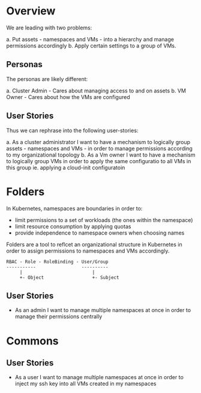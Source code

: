 # Overview

We are leading with two problems:

a. Put assets - namespaces and VMs - into a hierarchy and manage permissions accordingly
b. Apply certain settings to a group of VMs.

## Personas

The personas are likely different:

a. Cluster Admin - Cares about managing access to and on assets
b. VM Owner - Cares about how the VMs are configured

## User Stories

Thus we can rephrase into the following user-stories:

a. As a cluster administrator I want to have a mechanism to logically group assets - namespaces and VMs - in order to manage permissions according to my organizational topology
b. As a Vm owner I want to have a mechanism to logically group VMs in order to apply the same configuratio to all VMs in this group ie. applying a cloud-init configuratoin

# Folders

In Kubernetes, namespaces are boundaries in order to:

- limit permissions to a set of workloads (the ones within the namespace)
- limit resource consumption by applying quotas
- provide independence to namespace owners when choosing names

Folders are a tool to reflcet an organizational structure in Kubernetes in order to assign permissions to namespaces and VMs accordingly.

    RBAC - Role - RoleBinding - User/Group
    -----------                 ----------
         |                          |
         +- Object                  +- Subject

## User Stories

* As an admin I want to manage multiple namespaces at once in order to manage their permissions centrally

# Commons

## User Stories
* As a user I want to manage multiple namespaces at once in order to inject my ssh key into all VMs created in my namespaces
